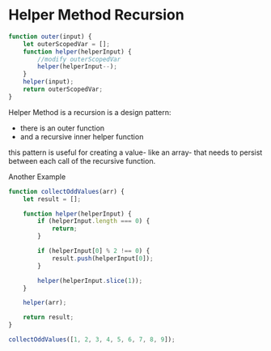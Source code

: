 # Helper Method Recursion

```js
function outer(input) {
    let outerScopedVar = [];
    function helper(helperInput) {
        //modify outerScopedVar
        helper(helperInput--);
    }
    helper(input);
    return outerScopedVar;
}
```

Helper Method is a recursion is a design pattern: 
- there is an outer function 
- and a recursive inner helper function

this pattern is useful for creating a value- like an array- that needs to persist between each call of the recursive function.

Another Example

```js
function collectOddValues(arr) {
    let result = [];

    function helper(helperInput) {
        if (helperInput.length === 0) {
            return;
        }

        if (helperInput[0] % 2 !== 0) {
            result.push(helperInput[0]);
        }

        helper(helperInput.slice(1));
    }

    helper(arr);

    return result;
}

collectOddValues([1, 2, 3, 4, 5, 6, 7, 8, 9]);
```
